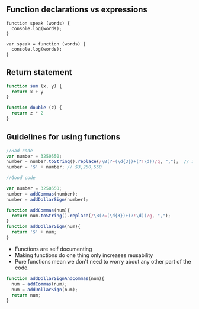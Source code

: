 ## Function declarations vs expressions
```
function speak (words) {
  console.log(words);
}

var speak = function (words) {
  console.log(words);
}
```

## Return statement

``` javascript
function sum (x, y) {
  return x + y
}

function double (z) {
  return z * 2
}
```

## Guidelines for using functions

``` javascript
//Bad code
var number = 3250550;
number = number.toString().replace(/\B(?=(\d{3})+(?!\d))/g, ",");  // 3,250,550
number = '$' + number; // $3,250,550
```

``` javascript
//Good code

var number = 3250550;
number = addCommas(number);
number = addDollarSign(number);

function addCommas(num){
  return num.toString().replace(/\B(?=(\d{3})+(?!\d))/g, ",");
}
function addDollarSign(num){
  return '$' + num;
}
```
- Functions are self documenting
- Making functions do one thing only increases reusability
- Pure functions mean we don't need to worry about any other part of the code.

``` javascript
function addDollarSignAndCommas(num){
  num = addCommas(num);
  num = addDollarSign(num);
  return num;
}
```
